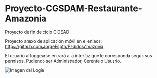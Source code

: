 # Proyecto-CGSDAM-Restaurante-Amazonia
Proyecto de fin de ciclo CIDEAD

Proyecto anexo de aplicación móvil en el enlace: https://github.com/JorgeRsptn/PedidosAmazonia

El usuario al loggearse entrará a la interfaz que le corresponda segun sus permisos. Pudiendo ser Administrador, Gerente o Usuario.

![Imagen del Login](https://user-images.githubusercontent.com/59470958/121156177-c435e900-c848-11eb-9f53-f657bcc1023f.png)


